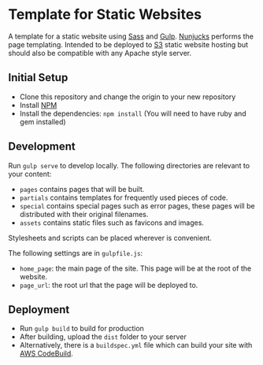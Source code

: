 # Template for Static Websites
A template for a static website using [Sass](http://sass-lang.com/) and
[Gulp](gulpjs.com). [Nunjucks](https://mozilla.github.io/nunjucks/) performs the page templating.
Intended to be deployed to [S3](https://aws.amazon.com/s3/) static website hosting but should 
also be compatible with any Apache style server.

## Initial Setup
- Clone this repository and change the origin to your new repository
- Install [NPM](https://www.npmjs.com/)
- Install the dependencies: `npm install` (You will need to have ruby and gem installed)

## Development
Run `gulp serve` to develop locally. The following directories are relevant to your content:

- `pages` contains pages that will be built.
- `partials` contains templates for frequently used pieces of code.
- `special` contains special pages such as error pages, these pages will be distributed with their
original filenames.
- `assets` contains static files such as favicons and images.

Stylesheets and scripts can be placed wherever is convenient.

The following settings are in `gulpfile.js`:

- `home_page`: the main page of the site. This page will be at the root of the website.
- `page_url`: the root url that the page will be deployed to.

## Deployment
- Run `gulp build` to build for production
- After building, upload the `dist` folder to your server
- Alternatively, there is a `buildspec.yml` file which can build your site with
[AWS CodeBuild](https://aws.amazon.com/codebuild/).
